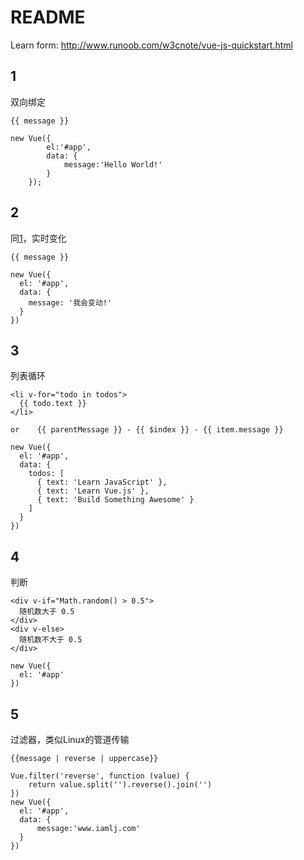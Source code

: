# README

Learn form: http://www.runoob.com/w3cnote/vue-js-quickstart.html

## 1

双向绑定
```
{{ message }}

new Vue({
        el:'#app',
        data: {
            message:'Hello World!'
        }
    });
```

## 2

同[1](#1)，实时变化
```
{{ message }}

new Vue({
  el: '#app',
  data: {
    message: '我会变动!'
  }
})

```

## 3

列表循环
```
<li v-for="todo in todos">
  {{ todo.text }}
</li>

or    {{ parentMessage }} - {{ $index }} - {{ item.message }}

new Vue({
  el: '#app',
  data: {
    todos: [
      { text: 'Learn JavaScript' },
      { text: 'Learn Vue.js' },
      { text: 'Build Something Awesome' }
    ]
  }
})
```


## 4

判断
```
<div v-if="Math.random() > 0.5">
  随机数大于 0.5
</div>
<div v-else>
  随机数不大于 0.5
</div>

new Vue({
  el: '#app'
})
```

## 5

过滤器，类似Linux的管道传输

```
{{message | reverse | uppercase}}

Vue.filter('reverse', function (value) {
    return value.split('').reverse().join('')
})
new Vue({
  el: '#app',
  data: {
      message:'www.iamlj.com'
  }
})
```